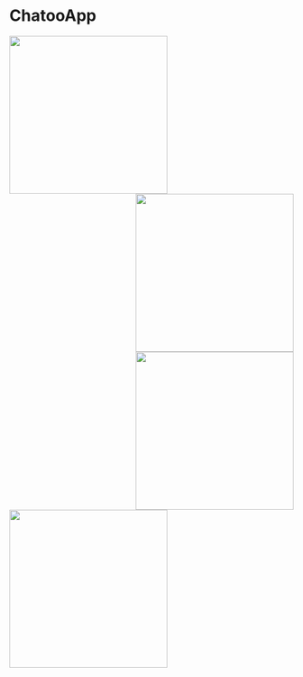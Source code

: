 # ChatooApp

<img src="https://user-images.githubusercontent.com/14795838/62095149-ccea2b00-b27f-11e9-8516-f350e14b7ccc.png" align="left" width="280">
<img src="https://user-images.githubusercontent.com/14795838/62095148-ccea2b00-b27f-11e9-8d23-dcf3306acff2.png" align="right" width="280">
<img src="https://user-images.githubusercontent.com/14795838/62095150-ccea2b00-b27f-11e9-8401-7159092f42f4.png" align="right" width="280">
<img src="https://user-images.githubusercontent.com/14795838/62096568-61568c80-b284-11e9-8a23-4d335ee0901b.png" align="left" width="280">

